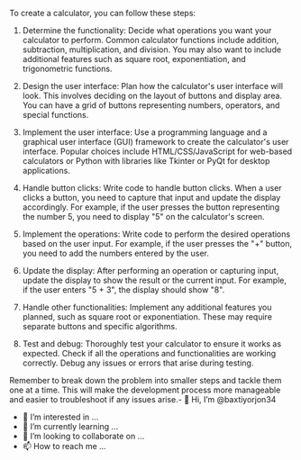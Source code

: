 To create a calculator, you can follow these steps:

1. Determine the functionality: Decide what operations you want your calculator to perform. Common calculator functions include addition, subtraction, multiplication, and division. You may also want to include additional features such as square root, exponentiation, and trigonometric functions.

2. Design the user interface: Plan how the calculator's user interface will look. This involves deciding on the layout of buttons and display area. You can have a grid of buttons representing numbers, operators, and special functions.

3. Implement the user interface: Use a programming language and a graphical user interface (GUI) framework to create the calculator's user interface. Popular choices include HTML/CSS/JavaScript for web-based calculators or Python with libraries like Tkinter or PyQt for desktop applications.

4. Handle button clicks: Write code to handle button clicks. When a user clicks a button, you need to capture that input and update the display accordingly. For example, if the user presses the button representing the number 5, you need to display "5" on the calculator's screen.

5. Implement the operations: Write code to perform the desired operations based on the user input. For example, if the user presses the "+" button, you need to add the numbers entered by the user.

6. Update the display: After performing an operation or capturing input, update the display to show the result or the current input. For example, if the user enters "5 + 3", the display should show "8".

7. Handle other functionalities: Implement any additional features you planned, such as square root or exponentiation. These may require separate buttons and specific algorithms.

8. Test and debug: Thoroughly test your calculator to ensure it works as expected. Check if all the operations and functionalities are working correctly. Debug any issues or errors that arise during testing.

Remember to break down the problem into smaller steps and tackle them one at a time. This will make the development process more manageable and easier to troubleshoot if any issues arise.- 👋 Hi, I’m @baxtiyorjon34
- 👀 I’m interested in ...
- 🌱 I’m currently learning ...
- 💞️ I’m looking to collaborate on ...
- 📫 How to reach me ...

<!---
baxtiyorjon34/baxtiyorjon34 is a ✨ special ✨ repository because its `README.md` (this file) appears on your GitHub profile.
You can click the Preview link to take a look at your changes.
--->
